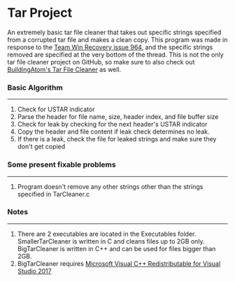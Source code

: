 # Tar Project
An extremely basic tar file cleaner that takes out specific strings specified from a corrupted tar file and makes a clean copy.  This program was made in response to the [Team Win Recovery issue 964](https://github.com/TeamWin/Team-Win-Recovery-Project/issues/964), and the specific strings removed are specified at the very bottom of the thread.  This is not the only tar file cleaner project on GitHub, so make sure to also check out [BuildingAtom's Tar File Cleaner](https://github.com/BuildingAtom/CleanTwrpTar) as well.
### Basic Algorithm
  ---
1. Check for USTAR indicator
2. Parse the header for file name, size, header index, and file buffer size
3. Check for leak by checking for the next header's USTAR indicator
4. Copy the header and file content if leak check determines no leak.  
5. If there is a leak, check the file for leaked strings and make sure they don't get copied
### Some present fixable problems
  ---
1. Program doesn't remove any other strings other than the strings specified in TarCleaner.c
### Notes
  ---
1. There are 2 executables are located in the Executables folder. SmallerTarCleaner is written in C and cleans files up to 2GB only. BigTarCleaner is written in C++ and can be used for files bigger than 2GB.
2. BigTarCleaner requires [Microsoft Visual C++ Redistributable for Visual Studio 2017](https://go.microsoft.com/fwlink/?LinkId=746572)
